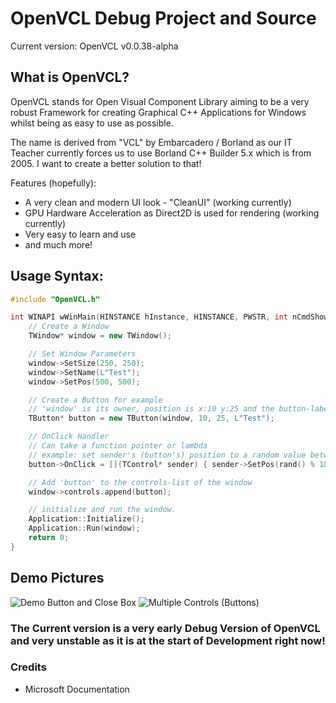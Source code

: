 # OpenVCL Debug Project and Source

Current version: OpenVCL v0.0.38-alpha

## What is OpenVCL?
OpenVCL stands for Open Visual Component Library aiming to be a very robust Framework for creating Graphical C++ Applications for Windows whilst being as easy to use as possible.

The name is derived from "VCL" by Embarcadero / Borland as our IT Teacher currently forces us to use 
Borland C++ Builder 5.x which is from 2005. I want to create a better solution to that!

Features (hopefully):
- A very clean and modern UI look - "CleanUI" (working currently)
- GPU Hardware Acceleration as Direct2D is used for rendering (working currently)
- Very easy to learn and use
-  and much more!

## Usage Syntax:
```cpp
#include "OpenVCL.h"

int WINAPI wWinMain(HINSTANCE hInstance, HINSTANCE, PWSTR, int nCmdShow) {
	// Create a Window
	TWindow* window = new TWindow();

	// Set Window Parameters
	window->SetSize(250, 250);
	window->SetName(L"Test");
	window->SetPos(500, 500);

	// Create a Button for example
	// 'window' is its owner, position is x:10 y:25 and the button-label is 'Test'
	TButton* button = new TButton(window, 10, 25, L"Test");

	// OnClick Handler
	// Can take a function pointer or lambda
	// example: set sender's (button's) position to a random value between 0 and 180 for x and y
	button->OnClick = [](TControl* sender) { sender->SetPos(rand() % 180, rand() % 180); };

	// Add 'button' to the controls-list of the window
	window->controls.append(button);

	// initialize and run the window.
	Application::Initialize();
	Application::Run(window);
	return 0;
}
```

## Demo Pictures
![Demo Button and Close Box](https://i.imgur.com/33twnb1.png)
![Multiple Controls (Buttons)](https://i.imgur.com/o7EViYl.png)



### The Current version is a very early Debug Version of OpenVCL and very unstable as it is at the start of Development right now!

### Credits
- Microsoft Documentation
